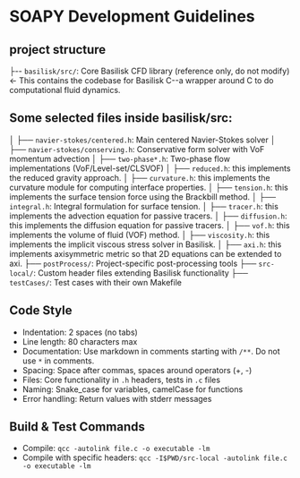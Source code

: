 # SOAPY Development Guidelines

## project structure 
├-- `basilisk/src/`: Core Basilisk CFD library (reference only, do not modify) <- This contains the codebase for Basilisk C--a wrapper around C to do computational fluid dynamics. 
## Some selected files inside basilisk/src:
│   ├── `navier-stokes/centered.h`: Main centered Navier-Stokes solver
│   ├── `navier-stokes/conserving.h`: Conservative form solver with VoF momentum advection
│   ├── `two-phase*.h`: Two-phase flow implementations (VoF/Level-set/CLSVOF)
│   ├── `reduced.h`: this implements the reduced gravity approach. 
│   ├── `curvature.h`: this implements the curvature module for computing interface properties.
│   ├── `tension.h`: this implements the surface tension force using the Brackbill method.
│   ├── `integral.h`: Integral formulation for surface tension.
│   ├── `tracer.h`: this implements the advection equation for passive tracers.
│   ├── `diffusion.h`: this implements the diffusion equation for passive tracers.
│   ├── `vof.h`: this implements the volume of fluid (VOF) method.
│   ├── `viscosity.h`: this implements the implicit viscous stress solver in Basilisk.
│   ├── `axi.h`: this implements axisymmetric metric so that 2D equations can be extended to axi. 
├── `postProcess/`: Project-specific post-processing tools
├── `src-local/`: Custom header files extending Basilisk functionality
├── `testCases/`: Test cases with their own Makefile

## Code Style
- Indentation: 2 spaces (no tabs)
- Line length: 80 characters max
- Documentation: Use markdown in comments starting with `/**`. Do not use `*` in comments.
- Spacing: Space after commas, spaces around operators (+, -)
- Files: Core functionality in `.h` headers, tests in `.c` files
- Naming: Snake_case for variables, camelCase for functions
- Error handling: Return values with stderr messages

## Build & Test Commands
- Compile: `qcc -autolink file.c -o executable -lm`
- Compile with specific headers: `qcc -I$PWD/src-local -autolink file.c -o executable -lm`